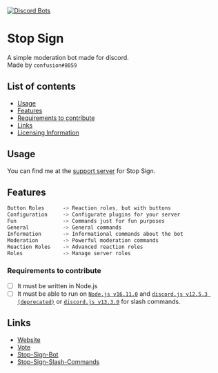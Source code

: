 [![Discord Bots](https://top.gg/api/widget/823568726372253716.svg)](https://top.gg/bot/823568726372253716)

# Stop Sign
A simple moderation bot made for discord.<br>
Made by `confusion#8059`

## List of contents
- [Usage](#usage)
- [Features](#features)
- [Requirements to contribute](#requirements-to-contribute)
- [Links](#links)
- [Licensing Information](#licensing-information)

## Usage
You can find me at the [support server](https://discord.gg/e4fxq8vCfM) for Stop Sign.<br>

## Features
```css
Button Roles      -> Reaction roles, but with buttons
Configuration     -> Configurate plugins for your server
Fun               -> Commands just for fun purposes
General           -> General commands
Information       -> Informational commands about the bot
Moderation        -> Powerful moderation commands
Reaction Roles    -> Advanced reaction roles
Roles             -> Manage server roles
```

### Requirements to contribute
- [ ] It must be written in Node.js
- [ ] It must be able to run on [`Node.js v16.11.0`](https://nodejs.org/en/) and [`discord.js v12.5.3 (deprecated)`](https://discord.js.org/#/docs/main/stable/general/welcome) or [`discord.js v13.3.0`](https://discord.js.org/#/docs/main/stable/general/welcome) for slash commands.

## Links
- [Website](https://stopsign.glitch.me/)
- [Vote](https://top.gg/bot/823568726372253716/vote)
- [Stop-Sign-Bot](https://github.com/confusion0/stop-sign-bot)
- [Stop-Sign-Slash-Commands](https://github.com/confusion0/stop-sign-slash-commands)
